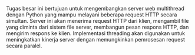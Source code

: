 Tugas besar ini bertujuan untuk mengembangkan server web multithread dengan Python yang mampu melayani beberapa request HTTP secara simultan. Server ini akan menerima request HTTP dari klien, mengambil file yang diminta dari sistem file server, membangun pesan respons HTTP, dan mengirim respons ke klien. Implementasi threading akan digunakan untuk meningkatkan kinerja server dengan memungkinkan pemrosesan request secara paralel.

